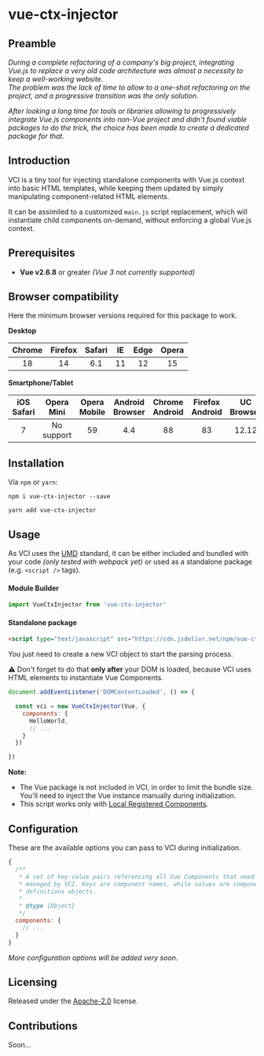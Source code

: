 # vue-ctx-injector

## Preamble

*During a complete refactoring of a company's big project, integrating Vue.js to
replace a very old code architecture was almost a necessity to keep a
well-working website.  
The problem was the lack of time to allow to a one-shot refactoring on the
project, and a progressive transition was the only solution.*

*After looking a long time for tools or libraries allowing to progressively
integrate Vue.js components into non-Vue project and didn't found viable packages
to do the trick, the choice has been made to create a dedicated package for that.*

## Introduction

VCI is a tiny tool for injecting standalone components with Vue.js context into
basic HTML templates, while keeping them updated by simply manipulating
component-related HTML elements.

It can be assimiled to a customized `main.js` script replacement, which
will instantiate child components on-demand, without enforcing a global Vue.js
context.

## Prerequisites

- **Vue v2.6.8** or greater *(Vue 3 not currently supported)*

## Browser compatibility

Here the minimum browser versions required for this package to work.

**Desktop**

| Chrome | Firefox | Safari | IE | Edge | Opera |
|:------:|:-------:|:------:|:--:|:----:|:-----:|
| 18     | 14      | 6.1    | 11 | 12   | 15    |

**Smartphone/Tablet**

| iOS Safari | Opera Mini | Opera Mobile | Android Browser | Chrome Android | Firefox Android | UC Browser | Samsung | QQ Browser | Baidu | KaiOS |
|:----------:|:----------:|:------------:|:---------------:|:--------------:|:---------------:|:----------:|:-------:|:----------:|:-----:|:-----:|
| 7          | No support | 59           | 4.4             | 88             | 83              | 12.12      | 4       | 10.4       | 7.12  | 2.5   |

## Installation

Via `npm` or `yarn`:

```
npm i vue-ctx-injector --save
```

```
yarn add vue-ctx-injector
```

## Usage

As VCI uses the [UMD](https://github.com/umdjs/umd) standard, it can be either
included and bundled with your code *(only tested with webpack yet)* or used as
a standalone package (e.g. `<script />` tags).

#### Module Builder

```js
import VueCtxInjector from 'vue-ctx-injector'
```

#### Standalone package

```html
<script type="text/javascript" src="https://cdn.jsdelivr.net/npm/vue-ctx-injector@1.0.1/dist/vue-ctx-injector.js"></script>
```

You just need to create a new VCI object to start the parsing process.

:warning: Don't forget to do that **only after** your DOM is loaded, because VCI
uses HTML elements to instantiate Vue Components.

```js
document.addEventListener('DOMContentLoaded', () => {

  const vci = new VueCtxInjector(Vue, {
    components: {
      HelloWorld,
      // ...
    }
  })

})
```

**Note:**
- The Vue package is not included in VCI, in order to limit the bundle
size. You'll need to inject the Vue instance manually during initialization.
- This script works only with
[Local Registered Components](https://vuejs.org/v2/guide/components-registration.html).

## Configuration

These are the available options you can pass to VCI during initialization.

```js
{
  /**
   * A set of key-value pairs referencing all Vue Components that need to be
   * managed by VCI. Keys are component names, while values are component
   * definitions objects.
   *
   * @type {Object}
   */
  components: {
    // ...
  }
}
```

*More configuration options will be added very soon.*

## Licensing

Released under the [Apache-2.0](https://www.apache.org/licenses/LICENSE-2.0.html)
license.

## Contributions

Soon...
